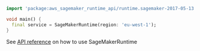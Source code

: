 ```dart
import 'package:aws_sagemaker_runtime_api/runtime.sagemaker-2017-05-13.dart';

void main() {
  final service = SageMakerRuntime(region: 'eu-west-1');
}
```

See [API reference](https://pub.dev/documentation/aws_sagemaker_runtime_api/latest/runtime.sagemaker-2017-05-13/SageMakerRuntime-class.html) on how to use SageMakerRuntime
